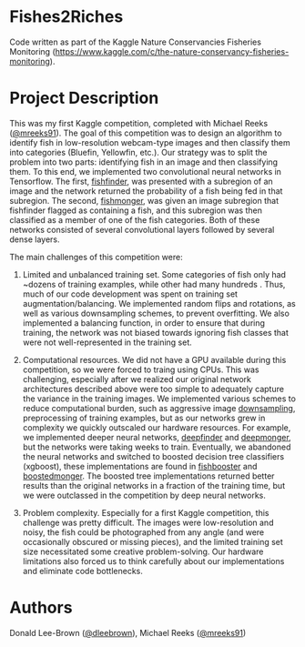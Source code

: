 # Fishes2Riches
Code written as part of the Kaggle Nature Conservancies Fisheries Monitoring (https://www.kaggle.com/c/the-nature-conservancy-fisheries-monitoring). 

# Project Description
This was my first Kaggle competition, completed with Michael Reeks ([@mreeks91](https://github.com/mreeks91)). The goal of this competition was to design an algorithm to identify fish in low-resolution webcam-type images and then classify them into categories (Bluefin, Yellowfin, etc.). Our strategy was to split the problem into two parts: identifying fish in an image and then classifying them. To this end, we implemented two convolutional neural networks in Tensorflow. The first, [fishfinder](https://github.com/dleebrown/Fishes2Riches/blob/master/FISHFINDERv7.py), was presented with a subregion of an image and the network returned the probability of a fish being fed in that subregion. The second, [fishmonger](https://github.com/dleebrown/Fishes2Riches/blob/master/FISHMONGERv4.py), was given an image subregion that fishfinder flagged as containing a fish, and this subregion was then classified as a member of one of the fish categories. Both of these networks consisted of several convolutional layers followed by several dense layers. 

The main challenges of this competition were:

1. Limited and unbalanced training set. Some categories of fish only had ~dozens of training examples, while other had many hundreds . Thus, much of our code development was spent on training set augmentation/balancing. We implemented random flips and rotations, as well as various downsampling schemes, to prevent overfitting. We also implemented a balancing function, in order to ensure that during training, the network was not biased towards ignoring fish classes that were not well-represented in the training set. 

2. Computational resources. We did not have a GPU available during this competition, so we were forced to traing using CPUs. This was challenging, especially after we realized our original network architectures described above were too simple to adequately capture the variance in the training images. We implemented various schemes to reduce computational burden, such as aggressive image [downsampling](https://github.com/dleebrown/Fishes2Riches/blob/master/downsampler.py), preprocessing of training examples, but as our networks grew in complexity we quickly outscaled our hardware resources. For example, we implemented deeper neural networks, [deepfinder](https://github.com/dleebrown/Fishes2Riches/blob/master/deepFISHFINDERv1.py) and 
[deepmonger](https://github.com/dleebrown/Fishes2Riches/blob/master/deepFISHMONGERv2.py), but the networks were taking weeks to train. Eventually, we abandoned the neural networks and switched to boosted decision tree classifiers (xgboost), these implementations are found in [fishbooster](https://github.com/dleebrown/Fishes2Riches/blob/master/FISHBOOSTERv2.py) and 
[boostedmonger](https://github.com/dleebrown/Fishes2Riches/blob/master/BOOSTEDMONGERv2.py). The boosted tree implementations returned better results than the original networks in a fraction of the training time, but we were outclassed in the competition by deep neural networks. 

3. Problem complexity. Especially for a first Kaggle competition, this challenge was pretty difficult. The images were low-resolution and noisy, the fish could be photographed from any angle (and were occasionally obscured or missing pieces), and the limited training set size necessitated some creative problem-solving. Our hardware limitations also forced us to think carefully about our implementations and eliminate code bottlenecks. 

# Authors
Donald Lee-Brown ([@dleebrown](https://github.com/dleebrown)), Michael Reeks ([@mreeks91](https://github.com/mreeks91))



